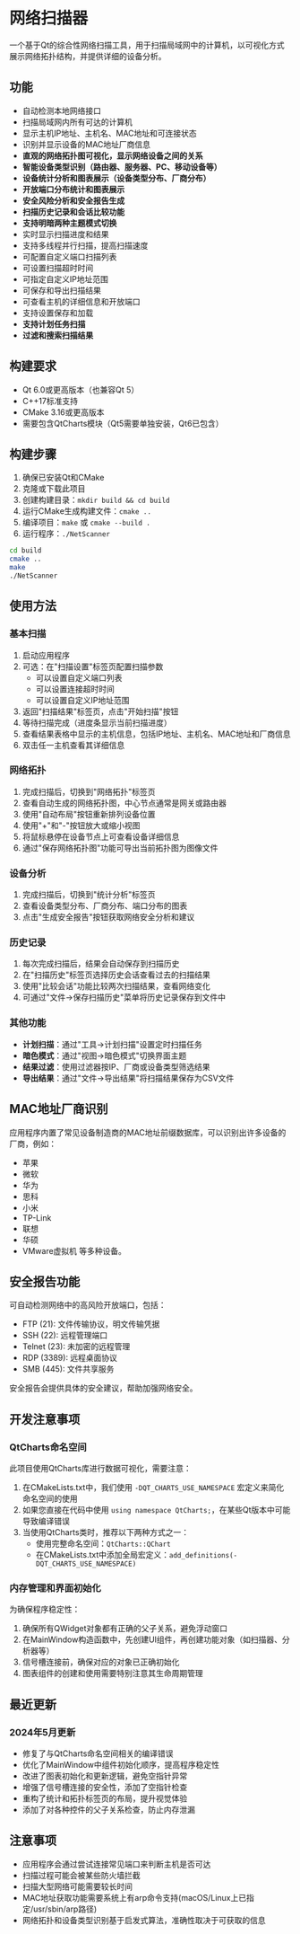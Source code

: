 # 网络扫描器

一个基于Qt的综合性网络扫描工具，用于扫描局域网中的计算机，以可视化方式展示网络拓扑结构，并提供详细的设备分析。

## 功能

- 自动检测本地网络接口
- 扫描局域网内所有可达的计算机
- 显示主机IP地址、主机名、MAC地址和可连接状态
- 识别并显示设备的MAC地址厂商信息
- **直观的网络拓扑图可视化，显示网络设备之间的关系**
- **智能设备类型识别（路由器、服务器、PC、移动设备等）**
- **设备统计分析和图表展示（设备类型分布、厂商分布）**
- **开放端口分布统计和图表展示**
- **安全风险分析和安全报告生成**
- **扫描历史记录和会话比较功能**
- **支持明暗两种主题模式切换**
- 实时显示扫描进度和结果
- 支持多线程并行扫描，提高扫描速度
- 可配置自定义端口扫描列表
- 可设置扫描超时时间
- 可指定自定义IP地址范围
- 可保存和导出扫描结果
- 可查看主机的详细信息和开放端口
- 支持设置保存和加载
- **支持计划任务扫描**
- **过滤和搜索扫描结果**

## 构建要求

- Qt 6.0或更高版本（也兼容Qt 5）
- C++17标准支持
- CMake 3.16或更高版本
- 需要包含QtCharts模块（Qt5需要单独安装，Qt6已包含）

## 构建步骤

1. 确保已安装Qt和CMake
2. 克隆或下载此项目
3. 创建构建目录：`mkdir build && cd build`
4. 运行CMake生成构建文件：`cmake ..`
5. 编译项目：`make` 或 `cmake --build .`
6. 运行程序：`./NetScanner`

```bash
cd build
cmake ..
make
./NetScanner
```

## 使用方法

### 基本扫描

1. 启动应用程序
2. 可选：在"扫描设置"标签页配置扫描参数
   - 可以设置自定义端口列表
   - 可以设置连接超时时间
   - 可以设置自定义IP地址范围
3. 返回"扫描结果"标签页，点击"开始扫描"按钮
4. 等待扫描完成（进度条显示当前扫描进度）
5. 查看结果表格中显示的主机信息，包括IP地址、主机名、MAC地址和厂商信息
6. 双击任一主机查看其详细信息

### 网络拓扑

1. 完成扫描后，切换到"网络拓扑"标签页
2. 查看自动生成的网络拓扑图，中心节点通常是网关或路由器
3. 使用"自动布局"按钮重新排列设备位置
4. 使用"+"和"-"按钮放大或缩小视图
5. 将鼠标悬停在设备节点上可查看设备详细信息
6. 通过"保存网络拓扑图"功能可导出当前拓扑图为图像文件

### 设备分析

1. 完成扫描后，切换到"统计分析"标签页
2. 查看设备类型分布、厂商分布、端口分布的图表
3. 点击"生成安全报告"按钮获取网络安全分析和建议

### 历史记录

1. 每次完成扫描后，结果会自动保存到扫描历史
2. 在"扫描历史"标签页选择历史会话查看过去的扫描结果
3. 使用"比较会话"功能比较两次扫描结果，查看网络变化
4. 可通过"文件→保存扫描历史"菜单将历史记录保存到文件中

### 其他功能

- **计划扫描**：通过"工具→计划扫描"设置定时扫描任务
- **暗色模式**：通过"视图→暗色模式"切换界面主题
- **结果过滤**：使用过滤器按IP、厂商或设备类型筛选结果
- **导出结果**：通过"文件→导出结果"将扫描结果保存为CSV文件

## MAC地址厂商识别

应用程序内置了常见设备制造商的MAC地址前缀数据库，可以识别出许多设备的厂商，例如：
- 苹果
- 微软
- 华为
- 思科
- 小米
- TP-Link
- 联想
- 华硕
- VMware虚拟机
等多种设备。

## 安全报告功能

可自动检测网络中的高风险开放端口，包括：
- FTP (21): 文件传输协议，明文传输凭据
- SSH (22): 远程管理端口
- Telnet (23): 未加密的远程管理
- RDP (3389): 远程桌面协议
- SMB (445): 文件共享服务

安全报告会提供具体的安全建议，帮助加强网络安全。

## 开发注意事项

### QtCharts命名空间
此项目使用QtCharts库进行数据可视化，需要注意：

1. 在CMakeLists.txt中，我们使用 `-DQT_CHARTS_USE_NAMESPACE` 宏定义来简化命名空间的使用
2. 如果您直接在代码中使用 `using namespace QtCharts;`，在某些Qt版本中可能导致编译错误
3. 当使用QtCharts类时，推荐以下两种方式之一：
   - 使用完整命名空间：`QtCharts::QChart`
   - 在CMakeLists.txt中添加全局宏定义：`add_definitions(-DQT_CHARTS_USE_NAMESPACE)`

### 内存管理和界面初始化
为确保程序稳定性：

1. 确保所有QWidget对象都有正确的父子关系，避免浮动窗口
2. 在MainWindow构造函数中，先创建UI组件，再创建功能对象（如扫描器、分析器等）
3. 信号槽连接前，确保对应的对象已正确初始化
4. 图表组件的创建和使用需要特别注意其生命周期管理

## 最近更新

### 2024年5月更新
- 修复了与QtCharts命名空间相关的编译错误
- 优化了MainWindow中组件初始化顺序，提高程序稳定性
- 改进了图表初始化和更新逻辑，避免空指针异常
- 增强了信号槽连接的安全性，添加了空指针检查
- 重构了统计和拓扑标签页的布局，提升视觉体验
- 添加了对各种控件的父子关系检查，防止内存泄漏

## 注意事项

- 应用程序会通过尝试连接常见端口来判断主机是否可达
- 扫描过程可能会被某些防火墙拦截
- 扫描大型网络可能需要较长时间
- MAC地址获取功能需要系统上有arp命令支持(macOS/Linux上已指定/usr/sbin/arp路径)
- 网络拓扑和设备类型识别基于启发式算法，准确性取决于可获取的信息 